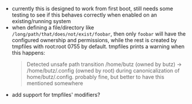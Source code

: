 * currently this is designed to work from first boot, still needs some testing
  to see if this behaves correctly when enabled on an existing/running system
* when defining a file/directory like `/long/path/that/does/not/exist/foobar`,
  then only `foobar` will have the configured ownership and permissions,
  while the rest is created by tmpfiles with root:root 0755 by default.
  tmpfiles prints a warning when this happens:
  > Detected unsafe path transition /home/butz (owned by butz) → /home/butz/.config (owned by root) during canonicalization of home/butz/.config.
  probably fine, but better to have this mentioned somewhere
* add support for tmpfiles' modifiers?
